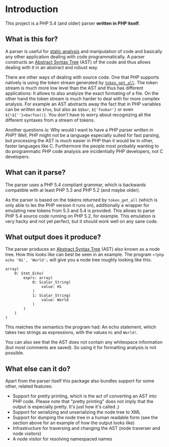 Introduction
============

This project is a PHP 5.4 (and older) parser **written in PHP itself**.

What is this for?
-----------------

A parser is useful for [static analysis][0] and manipulation of code and basically any other
application dealing with code programmatically. A parser constructs an [Abstract Syntax Tree][1]
(AST) of the code and thus allows dealing with it in an abstract and robust way.

There are other ways of dealing with source code. One that PHP supports natively is using the
token stream generated by [`token_get_all`][2]. The token stream is much more low level than
the AST and thus has different applications: It allows to also analyize the exact formating of
a file. On the other hand the token stream is much harder to deal with for more complex analysis.
For example an AST abstracts away the fact that in PHP variables can be written as `$foo`, but also
as `$$bar`, `${'foobar'}` or even `${!${''}=barfoo()}`. You don't have to worry about recognizing
all the different syntaxes from a stream of tokens.

Another questions is: Why would I want to have a PHP parser *written in PHP*? Well, PHP might not be
a language especially suited for fast parsing, but processing the AST is much easier in PHP than it
would be in other, faster languages like C. Furthermore the people most probably wanting to do
programmatic PHP code analysis are incidentially PHP developers, not C developers.

What can it parse?
------------------

The parser uses a PHP 5.4 compliant grammar, which is backwards compatible with at least PHP 5.3 and PHP
5.2 (and maybe older).

As the parser is based on the tokens returned by `token_get_all` (which is only able to lex the PHP
version it runs on), additionally a wrapper for emulating new tokens from 5.3 and 5.4 is provided. This
allows to parse PHP 5.4 source code running on PHP 5.2, for example. This emulation is very hacky and not
yet perfect, but it should work well on any sane code.

What output does it produce?
----------------------------

The parser produces an [Abstract Syntax Tree][1] (AST) also known as a node tree. How this looks like
can best be seen in an example. The program `<?php echo 'Hi', 'World';` will give you a node tree
roughly looking like this:

```
array(
    0: Stmt_Echo(
        exprs: array(
            0: Scalar_String(
                value: Hi
            )
            1: Scalar_String(
                value: World
            )
        )
    )
)
```

This matches the semantics the program had: An echo statement, which takes two strings as expressions,
with the values `Hi` and `World!`.

You can also see that the AST does not contain any whitespace information (but most comments are saved).
So using it for formatting analysis is not possible.

What else can it do?
--------------------

Apart from the parser itself this package also bundles support for some other, related features:

 * Support for pretty printing, which is the act of converting an AST into PHP code. Please note
   that "pretty printing" does not imply that the output is especially pretty. It's just how it's
   called ;)
 * Support for serializing and unserializing the node tree to XML
 * Support for dumping the node tree in a human readable form (see the section above for an
   example of how the output looks like)
 * Infrastructure for traversing and changing the AST (node traverser and node visitors)
 * A node visitor for resolving namespaced names

 [0]: http://en.wikipedia.org/wiki/Static_program_analysis
 [1]: http://en.wikipedia.org/wiki/Abstract_syntax_tree
 [2]: http://php.net/token_get_all
